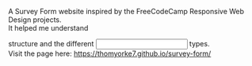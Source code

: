 A Survey Form website inspired by the FreeCodeCamp Responsive Web Design projects. <br/>
It helped me understand <form> structure and the different <input> types. <br/>
Visit the page here: https://thomyorke7.github.io/survey-form/
